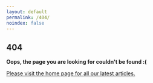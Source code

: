 ```yaml
---
layout: default
permalink: /404/
noindex: false
---
```


<section class="container page">
  <h1>404</h1>

  <p><strong>Oops, the page you are looking for couldn't be found :(</strong></p>
  <p><a href="/">Please visit the home page for all our latest articles.</a></p>
</section>
